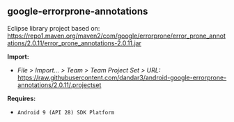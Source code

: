 ## google-errorprone-annotations

Eclipse library project based on:<br/>
https://repo1.maven.org/maven2/com/google/errorprone/error_prone_annotations/2.0.11/error_prone_annotations-2.0.11.jar

**Import:**
- _File > Import... > Team > Team Project Set > URL:_<br/>
  https://raw.githubusercontent.com/dandar3/android-google-errorprone-annotations/2.0.11/.projectset

**Requires:**
- `Android 9 (API 28) SDK Platform`